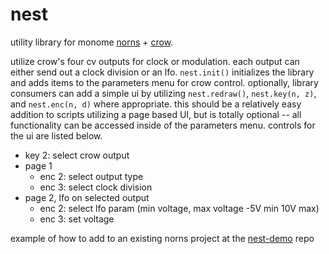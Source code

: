 # nest

utility library for monome [norns](https://monome.org/docs/norns/) + [crow](https://monome.org/docs/crow/).

utilize crow's four cv outputs for clock or modulation. each output can either send out a clock division or an lfo. `nest.init()` initializes the library and adds items to the parameters menu for crow control. optionally, library consumers can add a simple ui by utilizing `nest.redraw()`, `nest.key(n, z)`, and `nest.enc(n, d)` where appropriate. this should be a relatively easy addition to scripts utilizing a page based UI, but is totally optional -- all functionality can be accessed inside of the parameters menu. controls for the ui are listed below.

* key 2: select crow output
* page 1
    - enc 2: select output type
    - enc 3: select clock division
* page 2, lfo on selected output
    - enc 2: select lfo param (min voltage, max voltage -5V min 10V max)
    - enc 3: set voltage

example of how to add to an existing norns project at the [nest-demo](https://github.com/swbain/nest-demo) repo

